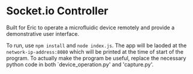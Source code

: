 # Socket.io Controller

Built for Eric to operate a microfluidic device remotely and provide a demonstrative user interface.

To run, use `npm install` and `node index.js`. The app will be laoded at the `network-ip-address:8080` which will be printed at the time of start of the program. To actually make the program be useful, replace the necessary python code in both `device_operation.py' and 'capture.py'.
